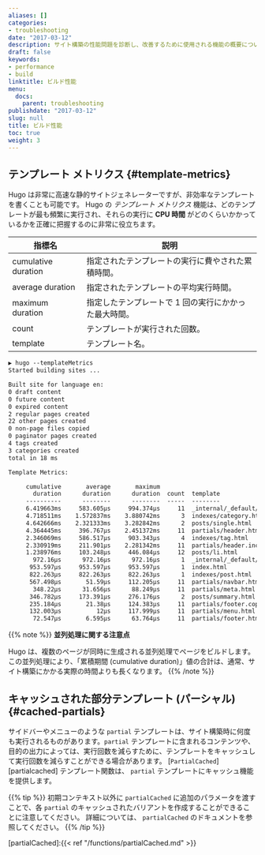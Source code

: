 ```yaml
---
aliases: []
categories:
- troubleshooting
date: "2017-03-12"
description: サイト構築の性能問題を診断し、改善するために使用される機能の概要について説明します。
draft: false
keywords:
- performance
- build
linktitle: ビルド性能
menu:
  docs:
    parent: troubleshooting
publishdate: "2017-03-12"
slug: null
title: ビルド性能
toc: true
weight: 3
---
```


## テンプレート メトリクス {#template-metrics}

Hugo は非常に高速な静的サイトジェネレーターですが、非効率なテンプレートを書くことも可能です。 Hugo の _テンプレート メトリクス_ 機能は、どのテンプレートが最も頻繁に実行され、それらの実行に **CPU 時間** がどのくらいかかっているかを正確に把握するのに非常に役立ちます。

| 指標名              | 説明                                                           |
| ------------------- | -------------------------------------------------------------- |
| cumulative duration | 指定されたテンプレートの実行に費やされた累積時間。          |
| average duration    | 指定されたテンプレートの平均実行時間。             |
| maximum duration    | 指定したテンプレートで 1 回の実行にかかった最大時間。 |
| count               | テンプレートが実行された回数。                   |
| template            | テンプレート名。                                            |

```txt
▶ hugo --templateMetrics
Started building sites ...

Built site for language en:
0 draft content
0 future content
0 expired content
2 regular pages created
22 other pages created
0 non-page files copied
0 paginator pages created
4 tags created
3 categories created
total in 18 ms

Template Metrics:

     cumulative       average       maximum
       duration      duration      duration  count  template
     ----------      --------      --------  -----  --------
     6.419663ms     583.605µs     994.374µs     11  _internal/_default/rss.xml
     4.718511ms    1.572837ms    3.880742ms      3  indexes/category.html
     4.642666ms    2.321333ms    3.282842ms      2  posts/single.html
     4.364445ms     396.767µs    2.451372ms     11  partials/header.html
     2.346069ms     586.517µs     903.343µs      4  indexes/tag.html
     2.330919ms     211.901µs    2.281342ms     11  partials/header.includes.html
     1.238976ms     103.248µs     446.084µs     12  posts/li.html
       972.16µs      972.16µs      972.16µs      1  _internal/_default/sitemap.xml
      953.597µs     953.597µs     953.597µs      1  index.html
      822.263µs     822.263µs     822.263µs      1  indexes/post.html
      567.498µs       51.59µs     112.205µs     11  partials/navbar.html
       348.22µs      31.656µs      88.249µs     11  partials/meta.html
      346.782µs     173.391µs     276.176µs      2  posts/summary.html
      235.184µs       21.38µs     124.383µs     11  partials/footer.copyright.html
      132.003µs          12µs     117.999µs     11  partials/menu.html
       72.547µs       6.595µs      63.764µs     11  partials/footer.html
```

{{% note %}}
**並列処理に関する注意点**

Hugo は、複数のページが同時に生成される並列処理でページをビルドします。この並列処理により、「累積期間 (cumulative duration)」値の合計は、通常、サイト構築にかかる実際の時間よりも長くなります。
{{% /note %}}

## キャッシュされた部分テンプレート (パーシャル) {#cached-partials}

サイドバーやメニューのような `partial` テンプレートは、サイト構築時に何度も実行されるものがあります。`partial` テンプレートに含まれるコンテンツや、目的の出力によっては、実行回数を減らすために、テンプレートをキャッシュして実行回数を減らすことができる場合があります。 [`PartialCached`][partialcached] テンプレート関数は、 `partial` テンプレートにキャッシュ機能を提供します。

{{% tip %}}
初期コンテキスト以外に `partialCached` に追加のパラメータを渡すことで、各 `partial` のキャッシュされたバリアントを作成することができることに注意してください。 詳細については、 `partialCached` のドキュメントを参照してください。
{{% /tip %}}

[partialCached]:{{< ref "/functions/partialCached.md" >}}
